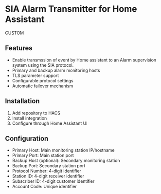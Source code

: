 # SIA Alarm Transmitter for Home Assistant
CUSTOM

## Features
- Enable transmssion of event by Home assistant to an Alarm supervision system using the SIA protocol.
- Primary and backup alarm monitoring hosts
- TLS parameter support
- Configurable protocol settings
- Automatic failover mechanism

## Installation
1. Add repository to HACS
2. Install integration
3. Configure through Home Assistant UI

## Configuration
- Primary Host: Main monitoring station IP/hostname
- Primary Port: Main station port
- Backup Host (optional): Secondary monitoring station
- Backup Port: Secondary station port
- Protocol Number: 4-digit identifier
- Station ID: 4-digit receiver identifier
- Subscriber ID: 4-digit customer identifier
- Account Code: Unique identifier
